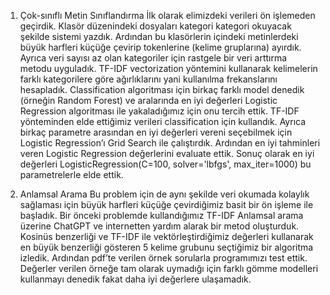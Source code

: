 1. Çok-sınıflı Metin Sınıflandırma
İlk olarak elimizdeki verileri ön işlemeden geçirdik. Klasör düzenindeki dosyaları
kategori kategori okuyacak şekilde sistemi yazdık. Ardından bu klasörlerin içindeki
metinlerdeki büyük harfleri küçüğe çevirip tokenlerine (kelime gruplarına) ayırdık.
Ayrıca veri sayısı az olan kategoriler için rastgele bir veri arttırma metodu uyguladık.
TF-IDF vectorization yöntemini kullanarak kelimelerin farklı kategorilere göre
ağırlıklarını yani kullanılma frekanslarını hesapladık.
Classification algoritması için birkaç farklı model denedik (örneğin Random Forest)
ve aralarında en iyi değerleri Logistic Regression algoritması ile yakaladığımız için
onu tercih ettik. TF-IDF yönteminden elde ettiğimiz verileri classification için
kullandık. Ayrıca birkaç parametre arasından en iyi değerleri vereni seçebilmek için
Logistic Regression’ı Grid Search ile çalıştırdık. Ardından en iyi tahminleri veren
Logistic Regression değerlerini evaluate ettik.
Sonuç olarak en iyi değerleri
LogisticRegression(C=100, solver='lbfgs', max_iter=1000)
bu parametrelerle elde ettik.

3. Anlamsal Arama
Bu problem için de aynı şekilde veri okumada kolaylık sağlaması için büyük harfleri
küçüğe çevirdiğimiz basit bir ön işleme ile başladık. Bir önceki problemde
kullandığımız TF-IDF Anlamsal arama üzerine ChatGPT ve internetten yardım
alarak bir metod oluşturduk. Kosinüs benzerliği ve TF-IDF ile vektörleştirdiğimiz
değerleri kullanarak en büyük benzerliği gösteren 5 kelime grubunu seçtiğimiz bir
algoritma izledik. Ardından pdf’te verilen örnek sorularla programımızı test ettik.
Değerler verilen örneğe tam olarak uymadığı için farklı gömme modelleri kullanmayı
denedik fakat daha iyi değerlere ulaşamadık.
